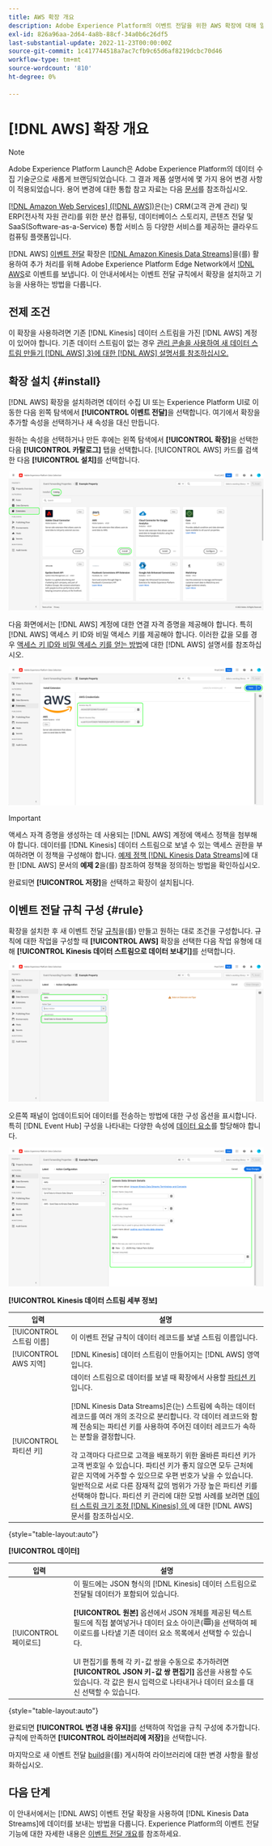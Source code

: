 ```yaml
---
title: AWS 확장 개요
description: Adobe Experience Platform의 이벤트 전달을 위한 AWS 확장에 대해 알아봅니다.
exl-id: 826a96aa-2d64-4a8b-88cf-34a0b6c26df5
last-substantial-update: 2022-11-23T00:00:00Z
source-git-commit: 1c417744518a7ac7cfb9c65d6af8219dcbc70d46
workflow-type: tm+mt
source-wordcount: '810'
ht-degree: 0%

---
```


# [!DNL AWS] 확장 개요

>[!NOTE]
>
>Adobe Experience Platform Launch은 Adobe Experience Platform의 데이터 수집 기술군으로 새롭게 브랜딩되었습니다. 그 결과 제품 설명서에 몇 가지 용어 변경 사항이 적용되었습니다. 용어 변경에 대한 통합 참고 자료는 다음 [문서](../../../term-updates.md)를 참조하십시오.

[[!DNL Amazon Web Services] ([!DNL AWS])](https://aws.amazon.com/)은(는) CRM(고객 관계 관리) 및 ERP(전사적 자원 관리)를 위한 분산 컴퓨팅, 데이터베이스 스토리지, 콘텐츠 전달 및 SaaS(Software-as-a-Service) 통합 서비스 등 다양한 서비스를 제공하는 클라우드 컴퓨팅 플랫폼입니다.

[!DNL AWS] [이벤트 전달](../../../ui/event-forwarding/overview.md) 확장은 [[!DNL Amazon Kinesis Data Streams]](https://docs.aws.amazon.com/streams/latest/dev/introduction.html)을(를) 활용하여 추가 처리를 위해 Adobe Experience Platform Edge Network에서 [!DNL AWS](으)로 이벤트를 보냅니다. 이 안내서에서는 이벤트 전달 규칙에서 확장을 설치하고 기능을 사용하는 방법을 다룹니다.

## 전제 조건

이 확장을 사용하려면 기존 [!DNL Kinesis] 데이터 스트림을 가진 [!DNL AWS] 계정이 있어야 합니다. 기존 데이터 스트림이 없는 경우 [관리 콘솔을 사용하여 새 데이터 스트림 만들기 [!DNL AWS] 3}에 대한 [!DNL AWS] 설명서를 참조하십시오.](https://docs.aws.amazon.com/streams/latest/dev/how-do-i-create-a-stream.html)

## 확장 설치 {#install}

[!DNL AWS] 확장을 설치하려면 데이터 수집 UI 또는 Experience Platform UI로 이동한 다음 왼쪽 탐색에서 **[!UICONTROL 이벤트 전달]**&#x200B;을 선택합니다. 여기에서 확장을 추가할 속성을 선택하거나 새 속성을 대신 만듭니다.

원하는 속성을 선택하거나 만든 후에는 왼쪽 탐색에서 **[!UICONTROL 확장]**&#x200B;을 선택한 다음 **[!UICONTROL 카탈로그]** 탭을 선택합니다. [!UICONTROL AWS] 카드를 검색한 다음 **[!UICONTROL 설치]**&#x200B;를 선택합니다.

![데이터 수집 UI에서 [!UICONTROL AWS] 확장에 대해 [!UICONTROL 설치] 단추를 선택하고 있습니다.](../../../images/extensions/server/aws/install.png)

다음 화면에서는 [!DNL AWS] 계정에 대한 연결 자격 증명을 제공해야 합니다. 특히 [!DNL AWS] 액세스 키 ID와 비밀 액세스 키를 제공해야 합니다. 이러한 값을 모를 경우 [액세스 키 ID와 비밀 액세스 키를 얻는 방법](https://docs.aws.amazon.com/powershell/latest/userguide/pstools-appendix-sign-up.html)에 대한 [!DNL AWS] 설명서를 참조하십시오.

![확장 구성 보기에 추가된 액세스 키 ID 및 비밀 액세스 키입니다.](../../../images/extensions/server/aws/credentials.png)

>[!IMPORTANT]
>
>액세스 자격 증명을 생성하는 데 사용되는 [!DNL AWS] 계정에 액세스 정책을 첨부해야 합니다. 데이터를 [!DNL Kinesis] 데이터 스트림으로 보낼 수 있는 액세스 권한을 부여하려면 이 정책을 구성해야 합니다. [예제 정책 [!DNL Kinesis Data Streams]](https://docs.aws.amazon.com/streams/latest/dev/controlling-access.html#kinesis-using-iam-examples)에 대한 [!DNL AWS] 문서의 **예제 2**&#x200B;을(를) 참조하여 정책을 정의하는 방법을 확인하십시오.

완료되면 **[!UICONTROL 저장]**&#x200B;을 선택하고 확장이 설치됩니다.

## 이벤트 전달 규칙 구성 {#rule}

확장을 설치한 후 새 이벤트 전달 [규칙](../../../ui/managing-resources/rules.md)을(를) 만들고 원하는 대로 조건을 구성합니다. 규칙에 대한 작업을 구성할 때 **[!UICONTROL AWS]** 확장을 선택한 다음 작업 유형에 대해 **[!UICONTROL Kinesis 데이터 스트림으로 데이터 보내기]**&#x200B;를 선택합니다.

![데이터 수집 UI에서 규칙에 대해 [!UICONTROL Kinesis 데이터 스트림으로 데이터 보내기] 작업 유형을 선택하고 있습니다.](../../../images/extensions/server/aws/select-action-type.png)

오른쪽 패널이 업데이트되어 데이터를 전송하는 방법에 대한 구성 옵션을 표시합니다. 특히 [!DNL Event Hub] 구성을 나타내는 다양한 속성에 [데이터 요소](../../../ui/managing-resources/data-elements.md)를 할당해야 합니다.

![UI에 표시되는 [!UICONTROL Kinesis 데이터 스트림으로 데이터 보내기] 작업 유형에 대한 구성 옵션입니다.](../../../images/extensions/server/aws/data-stream-details.png)

**[!UICONTROL Kinesis 데이터 스트림 세부 정보]**

| 입력 | 설명 |
| --- | --- |
| [!UICONTROL 스트림 이름] | 이 이벤트 전달 규칙이 데이터 레코드를 보낼 스트림 이름입니다. |
| [!UICONTROL AWS 지역] | [!DNL Kinesis] 데이터 스트림이 만들어지는 [!DNL AWS] 영역입니다. |
| [!UICONTROL 파티션 키] | 데이터 스트림으로 데이터를 보낼 때 확장에서 사용할 [파티션 키](https://docs.aws.amazon.com/streams/latest/dev/key-concepts.html#partition-key)입니다.<br><br>[!DNL Kinesis Data Streams]은(는) 스트림에 속하는 데이터 레코드를 여러 개의 조각으로 분리합니다. 각 데이터 레코드와 함께 전송되는 파티션 키를 사용하여 주어진 데이터 레코드가 속하는 분할을 결정합니다.<br><br>각 고객마다 다르므로 고객을 배포하기 위한 올바른 파티션 키가 고객 번호일 수 있습니다. 파티션 키가 좋지 않으면 모두 근처에 같은 지역에 거주할 수 있으므로 우편 번호가 낮을 수 있습니다. 일반적으로 서로 다른 잠재적 값의 범위가 가장 높은 파티션 키를 선택해야 합니다. 파티션 키 관리에 대한 모범 사례를 보려면 [데이터 스트림 크기 조정 [!DNL Kinesis] 의 ](https://aws.amazon.com/blogs/big-data/under-the-hood-scaling-your-kinesis-data-streams/)에 대한 [!DNL AWS] 문서를 참조하십시오. |

{style="table-layout:auto"}

**[!UICONTROL 데이터]**

| 입력 | 설명 |
| --- | --- |
| [!UICONTROL 페이로드] | 이 필드에는 JSON 형식의 [!DNL Kinesis] 데이터 스트림으로 전달될 데이터가 포함되어 있습니다.<br><br>**[!UICONTROL 원본]** 옵션에서 JSON 개체를 제공된 텍스트 필드에 직접 붙여넣거나 데이터 요소 아이콘(![데이터 집합 아이콘](../../../images/extensions/server/aws/data-element-icon.png))을 선택하여 페이로드를 나타낼 기존 데이터 요소 목록에서 선택할 수 있습니다.<br><br>UI 편집기를 통해 각 키-값 쌍을 수동으로 추가하려면 **[!UICONTROL JSON 키-값 쌍 편집기]** 옵션을 사용할 수도 있습니다. 각 값은 원시 입력으로 나타내거나 데이터 요소를 대신 선택할 수 있습니다. |

{style="table-layout:auto"}

완료되면 **[!UICONTROL 변경 내용 유지]**&#x200B;를 선택하여 작업을 규칙 구성에 추가합니다. 규칙에 만족하면 **[!UICONTROL 라이브러리에 저장]**&#x200B;을 선택합니다.

마지막으로 새 이벤트 전달 [build](../../../ui/publishing/builds.md)을(를) 게시하여 라이브러리에 대한 변경 사항을 활성화하십시오.

## 다음 단계

이 안내서에서는 [!DNL AWS] 이벤트 전달 확장을 사용하여 [!DNL Kinesis Data Streams]에 데이터를 보내는 방법을 다룹니다. Experience Platform의 이벤트 전달 기능에 대한 자세한 내용은 [이벤트 전달 개요](../../../ui/event-forwarding/overview.md)를 참조하세요.
